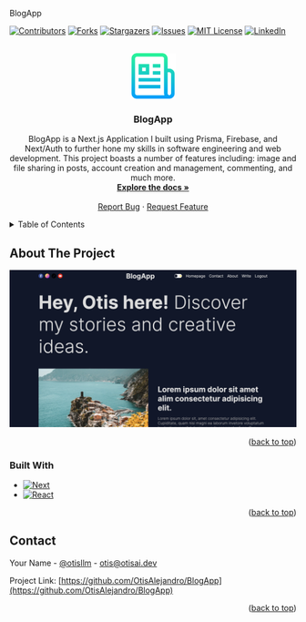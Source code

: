 <a name="readme-top">BlogApp</a>

[![Contributors][contributors-shield]][contributors-url]
[![Forks][forks-shield]][forks-url]
[![Stargazers][stars-shield]][stars-url]
[![Issues][issues-shield]][issues-url]
[![MIT License][license-shield]][license-url]
[![LinkedIn][linkedin-shield]][linkedin-url]


<!-- PROJECT LOGO -->
<br />
<div align="center">
  <a href="https://github.com/OtisAlejandro/BlogApp">
    <img src="public/logo2.png" alt="Logo" width="80" height="80">
  </a>

<h3 align="center">BlogApp</h3>

  <p align="center">
    BlogApp is a Next.js Application I built using Prisma, Firebase, and Next/Auth to further hone my skills in software engineering and web development. This project boasts a number of features including: image and file sharing in posts, account creation and management, commenting, and much more.
    <br />
    <a href="https://github.com/OtisAlejandro/BlogApp"><strong>Explore the docs »</strong></a>
    <br />
    <br />
    <a href="https://github.com/OtisAlejandro/BlogApp/issues">Report Bug</a>
    ·
    <a href="hhttps://github.com/OtisAlejandro/BlogApp/issues">Request Feature</a>
  </p>
</div>

<!-- TABLE OF CONTENTS -->
<details>
  <summary>Table of Contents</summary>
  <ol>
    <li>
      <a href="#about-the-project">About The Project</a>
      <ul>
        <li><a href="#built-with">Built With</a></li>
      </ul>
    </li>
    <li>
      <a href="#getting-started">Getting Started</a>
      <ul>
        <li><a href="#prerequisites">Prerequisites</a></li>
        <li><a href="#installation">Installation</a></li>
      </ul>
    </li>
    <li><a href="#usage">Usage</a></li>
    <li><a href="#roadmap">Roadmap</a></li>
    <li><a href="#contributing">Contributing</a></li>
    <li><a href="#license">License</a></li>
    <li><a href="#contact">Contact</a></li>
    <li><a href="#acknowledgments">Acknowledgments</a></li>
  </ol>
</details>



<!-- ABOUT THE PROJECT -->
## About The Project

![Product Name Screen Shot](public/HomePicture.png)

<p align="right">(<a href="#readme-top">back to top</a>)</p>



### Built With

* [![Next][Next.js]][Next-url]
* [![React][React.js]][React-url]

<p align="right">(<a href="#readme-top">back to top</a>)</p>


<!-- CONTACT -->
## Contact

Your Name - [@otisllm](https://twitter.com/otisllm) - otis@otisai.dev

Project Link: [https://github.com/OtisAlejandro/BlogApp](https://github.com/OtisAlejandro/BlogApp)

<p align="right">(<a href="#readme-top">back to top</a>)</p>



<!-- MARKDOWN LINKS & IMAGES -->
<!-- https://www.markdownguide.org/basic-syntax/#reference-style-links -->
[contributors-shield]: https://img.shields.io/github/contributors/OtisAlejandro/BlogApp.svg?style=for-the-badge
[contributors-url]: https://github.com/OtisAlejandro/BlogApp/graphs/contributors
[forks-shield]: https://img.shields.io/github/forks/OtisAlejandro/BlogApp.svg?style=for-the-badge
[forks-url]: https://github.com/OtisAlejandro/BlogApp/network/members
[stars-shield]: https://img.shields.io/github/stars/OtisAlejandro/BlogApp.svg?style=for-the-badge
[stars-url]: https://github.com/OtisAlejandro/BlogApp/stargazers
[issues-shield]: https://img.shields.io/github/issues/OtisAlejandro/BlogApp.svg?style=for-the-badge
[issues-url]: https://github.com/OtisAlejandro/BlogApp/issues
[license-shield]: https://img.shields.io/github/license/OtisAlejandro/BlogApp.svg?style=for-the-badge
[license-url]: https://github.com/OtisAlejandro/BlogApp/blob/master/LICENSE.txt
[linkedin-shield]: https://img.shields.io/badge/-LinkedIn-black.svg?style=for-the-badge&logo=linkedin&colorB=555
[linkedin-url]: https://linkedin.com/in/linkedin_username
[product-screenshot]: images/screenshot.png
[Next.js]: https://img.shields.io/badge/next.js-000000?style=for-the-badge&logo=nextdotjs&logoColor=white
[Next-url]: https://nextjs.org/
[React.js]: https://img.shields.io/badge/React-20232A?style=for-the-badge&logo=react&logoColor=61DAFB
[React-url]: https://reactjs.org/
[Vue.js]: https://img.shields.io/badge/Vue.js-35495E?style=for-the-badge&logo=vuedotjs&logoColor=4FC08D
[Vue-url]: https://vuejs.org/
[Angular.io]: https://img.shields.io/badge/Angular-DD0031?style=for-the-badge&logo=angular&logoColor=white
[Angular-url]: https://angular.io/
[Svelte.dev]: https://img.shields.io/badge/Svelte-4A4A55?style=for-the-badge&logo=svelte&logoColor=FF3E00
[Svelte-url]: https://svelte.dev/
[Laravel.com]: https://img.shields.io/badge/Laravel-FF2D20?style=for-the-badge&logo=laravel&logoColor=white
[Laravel-url]: https://laravel.com
[Bootstrap.com]: https://img.shields.io/badge/Bootstrap-563D7C?style=for-the-badge&logo=bootstrap&logoColor=white
[Bootstrap-url]: https://getbootstrap.com
[JQuery.com]: https://img.shields.io/badge/jQuery-0769AD?style=for-the-badge&logo=jquery&logoColor=white
[JQuery-url]: https://jquery.com 